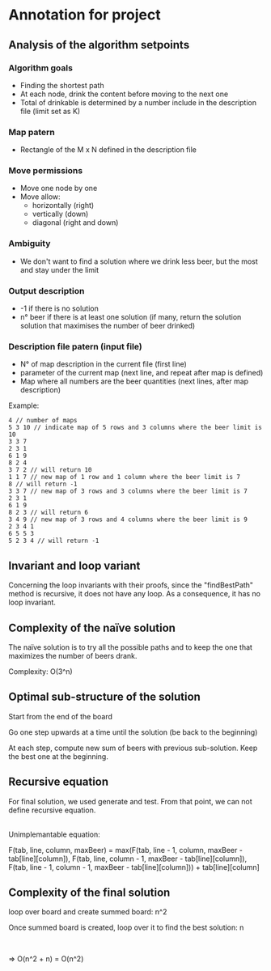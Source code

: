 # Annotation for project

## Analysis of the algorithm setpoints

### Algorithm goals
- Finding the shortest path 
- At each node, drink the content before moving to the next one
- Total of drinkable is determined by a number include in the description file (limit set as K)

### Map patern
- Rectangle of the M x N defined in the description file

### Move permissions
- Move one node by one
- Move allow:
  - horizontally (right)
  - vertically (down)
  - diagonal (right and down)

### Ambiguity
- We don't want to find a solution where we drink less beer, but the most and stay under the limit

### Output description
- -1 if there is no solution
- n° beer if there is at least one solution (if many, return the solution solution that maximises the number of beer drinked)

### Description file patern (input file)
- N° of map description in the current file (first line)
- parameter of the current map (next line, and repeat after map is defined)
- Map where all numbers are the beer quantities (next lines, after map description)

Example:
```
4 // number of maps
5 3 10 // indicate map of 5 rows and 3 columns where the beer limit is 10
3 3 7
2 3 1
6 1 9
8 2 4
3 7 2 // will return 10
1 1 7 // new map of 1 row and 1 column where the beer limit is 7
8 // will return -1
3 3 7 // new map of 3 rows and 3 columns where the beer limit is 7
2 3 1
6 1 9
8 2 3 // will return 6
3 4 9 // new map of 3 rows and 4 columns where the beer limit is 9
2 3 4 1
6 5 5 3
5 2 3 4 // will return -1
```

## Invariant and loop variant

Concerning the loop invariants with their proofs, since the "findBestPath" method is recursive, it does not have any loop. As a consequence, it has no loop invariant. 

## Complexity of the naïve solution

The naïve solution is to try all the possible paths and to keep the one that maximizes the number of beers drank.

Complexity: O(3^n)

## Optimal sub-structure of the solution
Start from the end of the board

Go one step upwards at a time until the solution (be back to the beginning)

At each step, compute new sum of beers with previous sub-solution. Keep the best one at the beginning.

## Recursive equation

For final solution, we used generate and test. From that point, we can not define recursive equation.

<br />
Unimplemantable equation:

F(tab, line, column, maxBeer) = max(F(tab, line - 1, column, maxBeer - tab[line][column]), F(tab, line, column - 1, maxBeer - tab[line][column]), F(tab, line - 1, column - 1, maxBeer - tab[line][column])) + tab[line][column]


## Complexity of the final solution

loop over board and create summed board: n^2

Once summed board is created, loop over it to find the best solution: n 

<br />

=> O(n^2 + n) = O(n^2)
